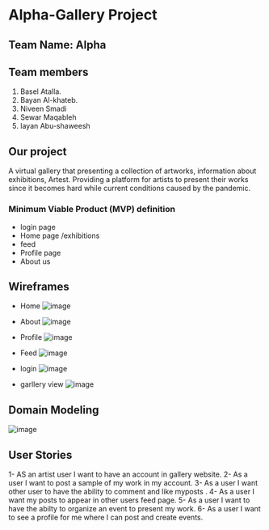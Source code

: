 # Alpha-Gallery Project

## Team Name: Alpha

## Team members

1. Basel Atalla.
2. Bayan Al-khateb.
3. Niveen Smadi
4. Sewar Maqableh
5. layan Abu-shaweesh

## Our project

A virtual gallery that presenting a collection of artworks, information about exhibitions, Artest.
Providing a platform for artists to present their works since it becomes hard while current conditions caused by the pandemic.

### Minimum Viable Product (MVP) definition

- login page
- Home page /exhibitions
- feed
- Profile page
- About us

## Wireframes

- Home
![image](https://files.slack.com/files-pri/TNGRRLUMA-F02ASMJ1BFU/home.png)

- About
![image](https://files.slack.com/files-pri/TNGRRLUMA-F02APLPSAMT/about.png)

- Profile
![image](https://files.slack.com/files-pri/TNGRRLUMA-F02BA7M8MEV/profile.png)

- Feed
![image](https://files.slack.com/files-pri/TNGRRLUMA-F02B3QRAX7E/posts.png)

- login
![image](https://files.slack.com/files-pri/TNGRRLUMA-F02BM7X9Z7S/login.png)

- garllery view
![image](https://files.slack.com/files-pri/TNGRRLUMA-F02AQSCHTQW/gallery.png)



## Domain Modeling

![image](https://files.slack.com/files-pri/TNGRRLUMA-F02AXRKJ1NF/whiteboarding-niveen__6_.jpg)


## User Stories

1- AS an artist user I want to have an account in gallery website.
2- As a user I want to post a sample of my work in my account.
3- As a user I want other user to have the ability to   comment and like myposts .
4- As a user I want my posts to appear in other users feed page.
5- As a user I want to have the abilty to organize an event to present my work.
6- As a user I want to see a profile for me where I can post and create events.

